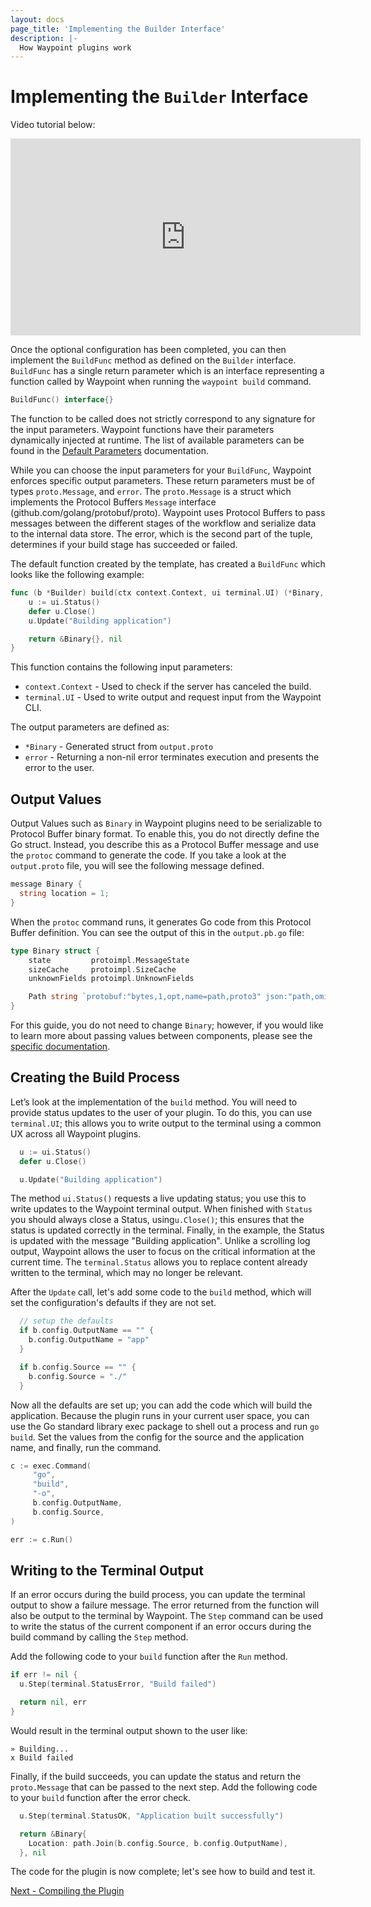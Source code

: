 ```yaml
---
layout: docs
page_title: 'Implementing the Builder Interface'
description: |-
  How Waypoint plugins work
---
```


# Implementing the `Builder` Interface

Video tutorial below:

<iframe
  width="560"
  height="315"
  src="https://www.youtube.com/embed/4zwZCpqo0j8?start=583&end=1082"
  frameborder="0"
  allow="accelerometer; autoplay; clipboard-write; encrypted-media; gyroscope; picture-in-picture"
  allowfullscreen
></iframe>

Once the optional configuration has been completed, you can then implement the `BuildFunc` method as defined on the
`Builder` interface. `BuildFunc` has a single return parameter which is an interface representing a function called by
Waypoint when running the `waypoint build` command.

```go
BuildFunc() interface{}
```

The function to be called does not strictly correspond to any signature for the input parameters. Waypoint functions
have their parameters dynamically injected at runtime. The list of available parameters can be found in the
[Default Parameters](../docs/extending-waypoint/plugin-interfaces/default-parameters) documentation.

While you can choose the input parameters for your `BuildFunc`, Waypoint enforces specific output parameters. These
return parameters must be of types `proto.Message`, and `error`. The `proto.Message` is a struct which implements the
Protocol Buffers `Message` interface (github.com/golang/protobuf/proto). Waypoint uses Protocol Buffers to pass messages
between the different stages of the workflow and serialize data to the internal data store. The error, which is the
second part of the tuple, determines if your build stage has succeeded or failed.

The default function created by the template, has created a `BuildFunc` which looks like the following example:

```go
func (b *Builder) build(ctx context.Context, ui terminal.UI) (*Binary, error) {
	u := ui.Status()
	defer u.Close()
	u.Update("Building application")

	return &Binary{}, nil
}
```

This function contains the following input parameters:

- `context.Context` - Used to check if the server has canceled the build.
- `terminal.UI` - Used to write output and request input from the Waypoint CLI.

The output parameters are defined as:

- `*Binary` - Generated struct from `output.proto`
- `error` - Returning a non-nil error terminates execution and presents the error to the user.

## Output Values

Output Values such as `Binary` in Waypoint plugins need to be serializable to Protocol Buffer binary format. To enable
this, you do not directly define the Go struct. Instead, you describe this as a Protocol Buffer message and use the
`protoc` command to generate the code. If you take a look at the `output.proto` file, you will see the following message
defined.

```go
message Binary {
  string location = 1;
}
```

When the `protoc` command runs, it generates Go code from this Protocol Buffer definition. You can see the output of
this in the `output.pb.go` file:

```go
type Binary struct {
	state         protoimpl.MessageState
	sizeCache     protoimpl.SizeCache
	unknownFields protoimpl.UnknownFields

	Path string `protobuf:"bytes,1,opt,name=path,proto3" json:"path,omitempty"`
}
```

For this guide, you do not need to change `Binary`; however, if you would like to learn more about passing values
between components, please see the
[specific documentation](../docs/extending-waypoint/passing-values).

## Creating the Build Process

Let’s look at the implementation of the `build` method. You will need to provide status updates to the user of your
plugin. To do this, you can use `terminal.UI`; this allows you to write output to the terminal using a common UX across
all Waypoint plugins.

```go
  u := ui.Status()
  defer u.Close()

  u.Update("Building application")
```

The method `ui.Status()` requests a live updating status; you use this to write updates to the Waypoint terminal output.
When finished with `Status` you should always close a Status, using`u.Close()`; this ensures that the status is updated
correctly in the terminal. Finally, in the example, the Status is updated with the message "Building application".
Unlike a scrolling log output, Waypoint allows the user to focus on the critical information at the current time. The
`terminal.Status` allows you to replace content already written to the terminal, which may no longer be relevant.

After the `Update` call, let's add some code to the `build` method, which will set the configuration's defaults if they
are not set.

```go
  // setup the defaults
  if b.config.OutputName == "" {
    b.config.OutputName = "app"
  }

  if b.config.Source == "" {
    b.config.Source = "./"
  }
```

Now all the defaults are set up; you can add the code which will build the application. Because the plugin runs in your
current user space, you can use the Go standard library exec package to shell out a process and run `go build`. Set the
values from the config for the source and the application name, and finally, run the command.

```go
c := exec.Command(
     "go",
     "build",
     "-o",
     b.config.OutputName,
     b.config.Source,
)

err := c.Run()
```

## Writing to the Terminal Output

If an error occurs during the build process, you can update the terminal output to show a failure message. The error
returned from the function will also be output to the terminal by Waypoint. The `Step` command can be used to write the status
of the current component if an error occurs during the build command by calling the `Step` method.

Add the following code to your `build` function after the `Run` method.

```go
if err != nil {
  u.Step(terminal.StatusError, "Build failed")

  return nil, err
}
```

Would result in the terminal output shown to the user like:

```shell
» Building...
x Build failed
```

Finally, if the build succeeds, you can update the status and return the `proto.Message` that can be passed to the next
step. Add the following code to your `build` function after the error check.

```go
  u.Step(terminal.StatusOK, "Application built successfully")

  return &Binary{
    Location: path.Join(b.config.Source, b.config.OutputName),
  }, nil
```

The code for the plugin is now complete; let's see how to build and test it.

[Next - Compiling the Plugin](../docs/extending-waypoint/creating-plugins/compiling)
